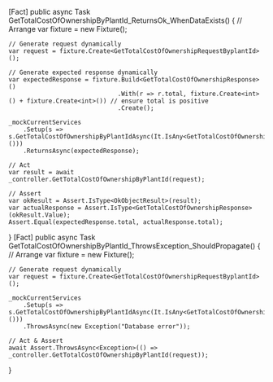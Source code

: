 [Fact]
public async Task GetTotalCostOfOwnershipByPlantId_ReturnsOk_WhenDataExists()
{
    // Arrange
    var fixture = new Fixture();

    // Generate request dynamically
    var request = fixture.Create<GetTotalCostOfOwnershipRequestByplantId>();

    // Generate expected response dynamically
    var expectedResponse = fixture.Build<GetTotalCostOfOwnershipResponse>()
                                  .With(r => r.total, fixture.Create<int>() + fixture.Create<int>()) // ensure total is positive
                                  .Create();

    _mockCurrentServices
        .Setup(s => s.GetTotalCostOfOwnershipByPlantIdAsync(It.IsAny<GetTotalCostOfOwnershipRequestByplantId>()))
        .ReturnsAsync(expectedResponse);

    // Act
    var result = await _controller.GetTotalCostOfOwnershipByPlantId(request);

    // Assert
    var okResult = Assert.IsType<OkObjectResult>(result);
    var actualResponse = Assert.IsType<GetTotalCostOfOwnershipResponse>(okResult.Value);
    Assert.Equal(expectedResponse.total, actualResponse.total);
}
[Fact]
public async Task GetTotalCostOfOwnershipByPlantId_ThrowsException_ShouldPropagate()
{
    // Arrange
    var fixture = new Fixture();

    // Generate request dynamically
    var request = fixture.Create<GetTotalCostOfOwnershipRequestByplantId>();

    _mockCurrentServices
        .Setup(s => s.GetTotalCostOfOwnershipByPlantIdAsync(It.IsAny<GetTotalCostOfOwnershipRequestByplantId>()))
        .ThrowsAsync(new Exception("Database error"));

    // Act & Assert
    await Assert.ThrowsAsync<Exception>(() => _controller.GetTotalCostOfOwnershipByPlantId(request));
}
